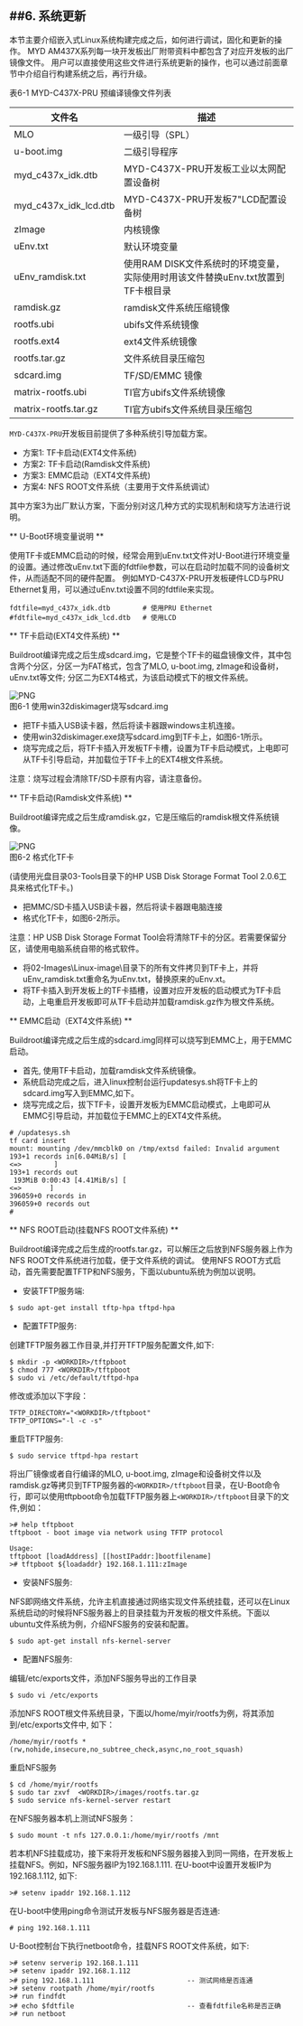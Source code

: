 ##6. 系统更新  
---------------------

本节主要介绍嵌入式Linux系统构建完成之后，如何进行调试，固化和更新的操作。
MYD AM437X系列每一块开发板出厂附带资料中都包含了对应开发板的出厂镜像文件。
用户可以直接使用这些文件进行系统更新的操作，也可以通过前面章节中介绍自行构建系统之后，再行升级。  

表6-1 MYD-C437X-PRU 预编译镜像文件列表  

| 文件名 | 描述 |
|--------|------ |
|    MLO				|一级引导（SPL）|
|    u-boot.img			|二级引导程序|
|    myd_c437x_idk.dtb		|MYD-C437X-PRU开发板工业以太网配置设备树|
|    myd_c437x_idk_lcd.dtb	|MYD-C437X-PRU开发板7"LCD配置设备树|
|    zImage			|内核镜像|
|    uEnv.txt			|默认环境变量|
|    uEnv_ramdisk.txt		|使用RAM DISK文件系统时的环境变量，实际使用时用该文件替换uEnv.txt放置到TF卡根目录|
|    ramdisk.gz			|ramdisk文件系统压缩镜像|
|    rootfs.ubi			|ubifs文件系统镜像|
|    rootfs.ext4			|ext4文件系统镜像|
|    rootfs.tar.gz		|文件系统目录压缩包|
|    sdcard.img			|TF/SD/EMMC 镜像|
|    matrix-rootfs.ubi		|TI官方ubifs文件系统镜像|
|    matrix-rootfs.tar.gz	|TI官方ubifs文件系统目录压缩包|  

`MYD-C437X-PRU`开发板目前提供了多种系统引导加载方案。

* 方案1: TF卡启动(EXT4文件系统)
* 方案2: TF卡启动(Ramdisk文件系统)
* 方案3: EMMC启动（EXT4文件系统)
* 方案4: NFS ROOT文件系统（主要用于文件系统调试）

其中方案3为出厂默认方案，下面分别对这几种方式的实现机制和烧写方法进行说明。

** U-Boot环境变量说明 **  

使用TF卡或EMMC启动的时候，经常会用到uEnv.txt文件对U-Boot进行环境变量的设置。通过修改uEnv.txt下面的fdtfile参数，可以在启动时加载不同的设备树文件，从而适配不同的硬件配置。
例如MYD-C437X-PRU开发板硬件LCD与PRU Ethernet复用，可以通过uEnv.txt设置不同的fdtfile来实现。
```
fdtfile=myd_c437x_idk.dtb        # 使用PRU Ethernet
#fdtfile=myd_c437x_idk_lcd.dtb   # 使用LCD
```

** TF卡启动(EXT4文件系统) **  

Buildroot编译完成之后生成sdcard.img，它是整个TF卡的磁盘镜像文件，其中包含两个分区，分区一为FAT格式，包含了MLO, u-boot.img, zImage和设备树，uEnv.txt等文件;
分区二为EXT4格式，为该启动模式下的根文件系统。  

![PNG](imagech/C4_1_1_win32diskimager.png)  
图6-1  使用win32diskimager烧写sdcard.img  

* 把TF卡插入USB读卡器，然后将读卡器跟windows主机连接。
* 使用win32diskimager.exe烧写sdcard.img到TF卡上，如图6-1所示。
* 烧写完成之后，将TF卡插入开发板TF卡槽，设置为TF卡启动模式，上电即可从TF卡引导启动，并加载位于TF卡上的EXT4根文件系统。

注意：烧写过程会清除TF/SD卡原有内容，请注意备份。

** TF卡启动(Ramdisk文件系统) **  

Buildroot编译完成之后生成ramdisk.gz，它是压缩后的ramdisk根文件系统镜像。  

![PNG](imagech/C4_1_2_format.png)  
图6-2 格式化TF卡  

(请使用光盘目录03-Tools目录下的HP USB Disk Storage Format Tool 2.0.6工具来格式化TF卡。)
* 把MMC/SD卡插入USB读卡器，然后将读卡器跟电脑连接
* 格式化TF卡，如图6-2所示。

注意：HP USB Disk Storage Format Tool会将清除TF卡的分区。若需要保留分区，请使用电脑系统自带的格式软件。

* 将02-Images\Linux-image\目录下的所有文件拷贝到TF卡上，并将uEnv_ramdisk.txt重命名为uEnv.txt，替换原来的uEnv.xt。 
* 将TF卡插入到开发板上的TF卡插槽，设置对应开发板的启动模式为TF卡启动，上电重启开发板即可从TF卡启动并加载ramdisk.gz作为根文件系统。

** EMMC启动（EXT4文件系统) **  

Buildroot编译完成之后生成的sdcard.img同样可以烧写到EMMC上，用于EMMC启动。

* 首先, 使用TF卡启动，加载ramdisk文件系统镜像。
* 系统启动完成之后，进入linux控制台运行updatesys.sh将TF卡上的sdcard.img写入到EMMC,如下。
* 烧写完成之后，拔下TF卡，设置开发板为EMMC启动模式，上电即可从EMMC引导启动，并加载位于EMMC上的EXT4文件系统。

```
# /updatesys.sh
tf card insert
mount: mounting /dev/mmcblk0 on /tmp/extsd failed: Invalid argument
193+1 records in[6.04MiB/s] [                                       <=>        ]
193+1 records out
 193MiB 0:00:43 [4.41MiB/s] [                                        <=>       ]
396059+0 records in
396059+0 records out
#
```  
** NFS ROOT启动(挂载NFS ROOT文件系统) **  

Buildroot编译完成之后生成的rootfs.tar.gz，可以解压之后放到NFS服务器上作为NFS ROOT文件系统进行加载，便于文件系统的调试。
使用NFS ROOT方式启动，首先需要配置TFTP和NFS服务，下面以ubuntu系统为例加以说明。  

* 安装TFTP服务端:  

```
$ sudo apt-get install tftp-hpa tftpd-hpa
```  

* 配置TFTP服务:  

创建TFTP服务器工作目录,并打开TFTP服务配置文件,如下:  

```
$ mkdir -p <WORKDIR>/tftpboot
$ chmod 777 <WORKDIR>/tftpboot
$ sudo vi /etc/default/tftpd-hpa
```
修改或添加以下字段：
```
TFTP_DIRECTORY="<WORKDIR>/tftpboot"
TFTP_OPTIONS="-l -c -s"
```
重启TFTP服务:
```
$ sudo service tftpd-hpa restart
```
将出厂镜像或者自行编译的MLO, u-boot.img, zImage和设备树文件以及ramdisk.gz等拷贝到TFTP服务器的`<WORKDIR>/tftpboot`目录，在U-Boot命令行，即可以使用tftpboot命令加载TFTP服务器上`<WORKDIR>/tftpboot`目录下的文件,例如：
```
># help tftpboot
tftpboot - boot image via network using TFTP protocol

Usage:
tftpboot [loadAddress] [[hostIPaddr:]bootfilename]
># tftpboot ${loadaddr} 192.168.1.111:zImage
```  
* 安装NFS服务:  

NFS即网络文件系统，允许主机直接通过网络实现文件系统挂载，还可以在Linux系统启动的时候将NFS服务器上的目录挂载为开发板的根文件系统。下面以ubuntu文件系统为例，介绍NFS服务的安装和配置。
```
$ sudo apt-get install nfs-kernel-server
```  

* 配置NFS服务:  

编辑/etc/exports文件，添加NFS服务导出的工作目录
```
$ sudo vi /etc/exports
```
添加NFS ROOT根文件系统目录，下面以/home/myir/rootfs为例，将其添加到/etc/exports文件中, 如下：
```
/home/myir/rootfs *(rw,nohide,insecure,no_subtree_check,async,no_root_squash)
```
重启NFS服务
```
$ cd /home/myir/rootfs
$ sudo tar zxvf  <WORKDIR>/images/rootfs.tar.gz
$ sudo service nfs-kernel-server restart
```
在NFS服务器本机上测试NFS服务：
```
$ sudo mount -t nfs 127.0.0.1:/home/myir/rootfs /mnt
```
若本机NFS挂载成功，接下来将开发板和NFS服务器接入到同一网络，在开发板上挂载NFS。例如，NFS服务器IP为192.168.1.111.
在U-boot中设置开发板IP为192.168.1.112, 如下:   
```
># setenv ipaddr 192.168.1.112
```
在U-boot中使用ping命令测试开发板与NFS服务器是否连通:  
```
# ping 192.168.1.111
```
U-Boot控制台下执行netboot命令，挂载NFS ROOT文件系统，如下:  
```
># setenv serverip 192.168.1.111
># setenv ipaddr 192.168.1.112
># ping 192.168.1.111                       -- 测试网络是否连通
># setenv rootpath /home/myir/rootfs
># run findfdt
># echo $fdtfile                            -- 查看fdtfile名称是否正确
># run netboot
```






























